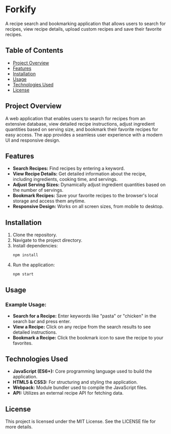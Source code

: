 # Forkify

A recipe search and bookmarking application that allows users to search for recipes, view recipe details, upload custom recipes and save their favorite recipes.

## Table of Contents

- [Project Overview](#project-overview)
- [Features](#features)
- [Installation](#installation)
- [Usage](#usage)
- [Technologies Used](#technologies-used)
- [License](#license)

## Project Overview

A web application that enables users to search for recipes from an extensive database, view detailed recipe instructions, adjust ingredient quantities based on serving size, and bookmark their favorite recipes for easy access. The app provides a seamless user experience with a modern UI and responsive design.

## Features

- **Search Recipes:** Find recipes by entering a keyword.
- **View Recipe Details:** Get detailed information about the recipe, including ingredients, cooking time, and servings.
- **Adjust Serving Sizes:** Dynamically adjust ingredient quantities based on the number of servings.
- **Bookmark Recipes:** Save your favorite recipes to the browser's local storage and access them anytime.
- **Responsive Design:** Works on all screen sizes, from mobile to desktop.

## Installation

1. Clone the repository.
2. Navigate to the project directory.
3. Install dependencies:
   ```bash
   npm install
   ```
4. Run the application:
   ```bash
   npm start
   ```

## Usage

### Example Usage:

- **Search for a Recipe:** Enter keywords like "pasta" or "chicken" in the search bar and press enter.
- **View a Recipe:** Click on any recipe from the search results to see detailed instructions.
- **Bookmark a Recipe:** Click the bookmark icon to save the recipe to your favorites.

## Technologies Used

- **JavaScript (ES6+):** Core programming language used to build the application.
- **HTML5 & CSS3:** For structuring and styling the application.
- **Webpack:** Module bundler used to compile the JavaScript files.
- **API:** Utilizes an external recipe API for fetching data.

## License

This project is licensed under the MIT License. See the LICENSE file for more details.
